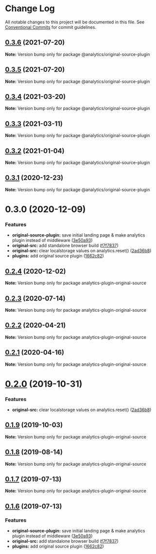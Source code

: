 # Change Log

All notable changes to this project will be documented in this file.
See [Conventional Commits](https://conventionalcommits.org) for commit guidelines.

## [0.3.6](https://github.com/DavidWells/analytics/compare/@analytics/original-source-plugin@0.3.5...@analytics/original-source-plugin@0.3.6) (2021-07-20)

**Note:** Version bump only for package @analytics/original-source-plugin





## [0.3.5](https://github.com/DavidWells/analytics/compare/@analytics/original-source-plugin@0.3.4...@analytics/original-source-plugin@0.3.5) (2021-07-20)

**Note:** Version bump only for package @analytics/original-source-plugin





## [0.3.4](https://github.com/DavidWells/analytics/compare/@analytics/original-source-plugin@0.3.3...@analytics/original-source-plugin@0.3.4) (2021-03-20)

**Note:** Version bump only for package @analytics/original-source-plugin





## [0.3.3](https://github.com/DavidWells/analytics/compare/@analytics/original-source-plugin@0.3.2...@analytics/original-source-plugin@0.3.3) (2021-03-11)

**Note:** Version bump only for package @analytics/original-source-plugin





## [0.3.2](https://github.com/DavidWells/analytics/compare/@analytics/original-source-plugin@0.3.1...@analytics/original-source-plugin@0.3.2) (2021-01-04)

**Note:** Version bump only for package @analytics/original-source-plugin





## [0.3.1](https://github.com/DavidWells/analytics/compare/@analytics/original-source-plugin@0.3.0...@analytics/original-source-plugin@0.3.1) (2020-12-23)

**Note:** Version bump only for package @analytics/original-source-plugin





# 0.3.0 (2020-12-09)


### Features

* **original-source-plugin:** save initial landing page & make analytics plugin instead of middleware ([3e50a93](https://github.com/DavidWells/analytics/commit/3e50a93))
* **original-src:** add standalone browser build ([f7f7837](https://github.com/DavidWells/analytics/commit/f7f7837))
* **original-src:** clear localstorage values on analytics.reset() ([2ad36b8](https://github.com/DavidWells/analytics/commit/2ad36b8))
* **plugins:** add original source plugin ([1662c82](https://github.com/DavidWells/analytics/commit/1662c82))





## [0.2.4](https://github.com/DavidWells/analytics/compare/analytics-plugin-original-source@0.2.3...analytics-plugin-original-source@0.2.4) (2020-12-02)

**Note:** Version bump only for package analytics-plugin-original-source





## [0.2.3](https://github.com/DavidWells/analytics/compare/analytics-plugin-original-source@0.2.2...analytics-plugin-original-source@0.2.3) (2020-07-14)

**Note:** Version bump only for package analytics-plugin-original-source





## [0.2.2](https://github.com/DavidWells/analytics/compare/analytics-plugin-original-source@0.2.1...analytics-plugin-original-source@0.2.2) (2020-04-21)

**Note:** Version bump only for package analytics-plugin-original-source





## [0.2.1](https://github.com/DavidWells/analytics/compare/analytics-plugin-original-source@0.2.0...analytics-plugin-original-source@0.2.1) (2020-04-16)

**Note:** Version bump only for package analytics-plugin-original-source





# [0.2.0](https://github.com/DavidWells/analytics/compare/analytics-plugin-original-source@0.1.9...analytics-plugin-original-source@0.2.0) (2019-10-31)


### Features

* **original-src:** clear localstorage values on analytics.reset() ([2ad36b8](https://github.com/DavidWells/analytics/commit/2ad36b8))





## [0.1.9](https://github.com/DavidWells/analytics/compare/analytics-plugin-original-source@0.1.8...analytics-plugin-original-source@0.1.9) (2019-10-03)

**Note:** Version bump only for package analytics-plugin-original-source





## [0.1.8](https://github.com/DavidWells/analytics/compare/analytics-plugin-original-source@0.1.7...analytics-plugin-original-source@0.1.8) (2019-08-14)

**Note:** Version bump only for package analytics-plugin-original-source





## [0.1.7](https://github.com/DavidWells/analytics/compare/analytics-plugin-original-source@0.1.6...analytics-plugin-original-source@0.1.7) (2019-07-13)

**Note:** Version bump only for package analytics-plugin-original-source





## [0.1.6](https://github.com/DavidWells/analytics/compare/analytics-plugin-original-source@0.1.6...analytics-plugin-original-source@0.1.6) (2019-07-13)


### Features

* **original-source-plugin:** save initial landing page & make analytics plugin instead of middleware ([3e50a93](https://github.com/DavidWells/analytics/commit/3e50a93))
* **original-src:** add standalone browser build ([f7f7837](https://github.com/DavidWells/analytics/commit/f7f7837))
* **plugins:** add original source plugin ([1662c82](https://github.com/DavidWells/analytics/commit/1662c82))
